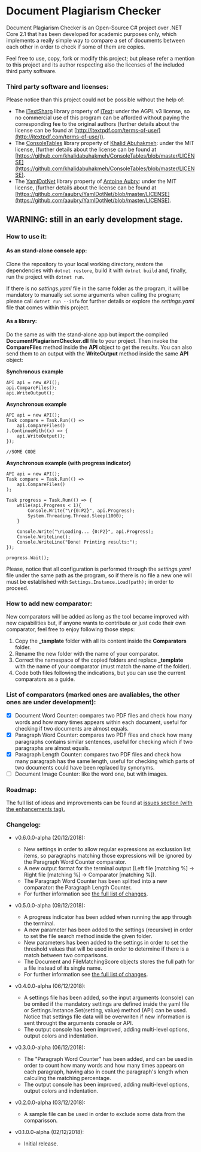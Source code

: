 # Document Plagiarism Checker
Document Plagiarism Checker is an Open-Source C# project over .NET Core 2.1 that has been developed for academic purposes only, which implements a really simple way to compare a set of documents between each other in order to check if some of them are copies.

Feel free to use, copy, fork or modify this project; but please refer a mention to this project and its author respecting also the licenses of the included third party software.

### Third party software and licenses:
Please notice than this project could not be possible without the help of:
* The [iTextSharp](https://developers.itextpdf.com/downloads) library property of [iText](https://itextpdf.com/): under the AGPL v3 license, so no commercial use of this program can be afforded without paying the corresponding fee to the original authors (further details about the license can be found at [http://itextpdf.com/terms-of-use/](http://itextpdf.com/terms-of-use/)).
* The [ConsoleTables](https://github.com/khalidabuhakmeh/ConsoleTables) library property of [Khalid Abuhakmeh](https://github.com/khalidabuhakmeh): under the MIT license, (further details about the license can be found at [https://github.com/khalidabuhakmeh/ConsoleTables/blob/master/LICENSE](https://github.com/khalidabuhakmeh/ConsoleTables/blob/master/LICENSE).    
* The [YamlDotNet](https://github.com/aaubry/YamlDotNet) library property of [Antoine Aubry](https://github.com/aaubry): under the MIT license, (further details about the license can be found at [https://github.com/aaubry/YamlDotNet/blob/master/LICENSE](https://github.com/aaubry/YamlDotNet/blob/master/LICENSE).

## WARNING: still in an early development stage.
### How to use it:
#### As an stand-alone console app:
Clone the repository to your local working directory, restore the dependencies with `dotnet restore`, build it with `dotnet build` and, finally, run the project with `dotnet run`. 

If there is no *settings.yaml* file in the same folder as the program, it will be mandatory to manually set some arguments when calling the program; please call `dotnet run --info` for further details or explore the *settings.yaml* file that comes within this project.
#### As a library:
Do the same as with the stand-alone app but import the compiled **DocumentPlagiarismChecker.dll** file to your project. Then invoke the **CompareFiles** method inside the **API** object to get the results. You can also send them to an output with the **WriteOutput** method inside the same **API** object:

**Synchronous example**
```
API api = new API();
api.CompareFiles();
api.WriteOutput();
```

**Asynchronous example**
```
API api = new API();
Task compare = Task.Run(() => 
    api.CompareFiles()
).ContinueWith((x) => {
    api.WriteOutput();
});

//SOME CODE
```

**Asynchronous example (with progress indicator)**
```
API api = new API();
Task compare = Task.Run(() => 
    api.CompareFiles()
);

Task progress = Task.Run(() => {
    while(api.Progress < 1){
        Console.Write("\r{0:P2}", api.Progress);
        System.Threading.Thread.Sleep(1000);
    }

    Console.Write("\rLoading... {0:P2}", api.Progress);
    Console.WriteLine();
    Console.WriteLine("Done! Printing results:");
});

progress.Wait();
```

Please, notice that all configuration is performed through the *settings.yaml* file under the same path as the program, so if there is no file a new one will must be established with `Settings.Instance.Load(path);` in order to proceed.

### How to add new comparator:
New comparators will be added as long as the tool became improved with new capabilities but, if anyone wants to contribute or just code their own comparator, feel free to enjoy following those steps:
 1. Copy the **_tamplate** folder with all its content inside the **Comparators** folder.
 2. Rename the new folder with the name of your comparator.
 2. Correct the namespace of the copied folders and replace **_template** with the name of your comparator (must match the name of the folder).
 3. Code both files following the indications, but you can use the current comparators as a guide.
 ### List of comparators (marked ones are avaliables, the other ones are under development):
- [x] Document Word Counter: compares two PDF files and check how many words and how many times appears within each document, useful for checking if two documents are almost equals.
- [X] Paragraph Word Counter: compares two PDF files and check how many paragraphs contains similar sentences, useful for checking which if two paragraphs are almost equals.
- [X] Paragraph Length Counter: compares two PDF files and check how many paragraph has the same length, useful for checking which parts of two documents could have been replaced by synonyms.
- [ ] Document Image Counter: like the word one, but with images.
 ### Roadmap:
The full list of ideas and improvements can be found at [issues section (with the enhancements tag).](https://github.com/FherStk/DocumentPlagiarismChecker/issues?utf8=%E2%9C%93&q=is%3Aissue+is%3Aopen+is%3Aenhancement)
### Changelog:
* v0.6.0.0-alpha (20/12/2018):
    * New settings in order to allow regular expressions as exclussion list items, so paragraphs matching those expressions will be ignored by the Paragraph Word Counter comparator.
    * A new output format for the terminal output (Left file [matching %] -> Right file [matching %] -> Comparator [matching %]).
    * The Paragraph Word Counter has been splitted into a new comparator: the Paragraph Length Counter.
    * For further information see [the full list of changes](https://github.com/FherStk/DocumentPlagiarismChecker/projects/3).

* v0.5.0.0-alpha (09/12/2018):
    * A progress indicator has been added when running the app through the terminal.
    * A new parameter has been added to the settings (recursive) in order to set the file search method inside the given folder.
    * New parameters has been added to the settings in order to set the threshold values that will be used in order to determine if there is a match between two comparisons.
    * The Document and FileMatchingScore objects stores the full path for a file instead of its single name.
    * For further information see [the full list of changes](https://github.com/FherStk/DocumentPlagiarismChecker/projects/1).

* v0.4.0.0-alpha (06/12/2018):
    * A settings file has been added, so the input arguments (console) can be omited if the mandatory settings are defined inside the yaml file or Settings.Instance.Set(setting, value) method (API) can be used. Notice that settings file data will be overwriten if new information is sent throught the arguments console or API.
    * The output console has been improved, adding multi-level options, output colors and indentation.

* v0.3.0.0-alpha (06/12/2018):
    * The "Paragraph Word Counter" has been added, and can be used in order to count how many words and how many times appears on each paragraph, having also in count the paragraph's length when calculing the matching percentage.
    * The output console has been improved, adding multi-level options, output colors and indentation.

* v0.2.0.0-alpha (03/12/2018):
    * A sample file can be used in order to exclude some data from the comparisson.

* v0.1.0.0-alpha (02/12/2018):
    * Initial release.
